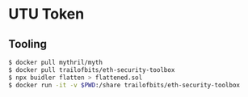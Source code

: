 # UTU Token

## Tooling

```Bash
$ docker pull mythril/myth
$ docker pull trailofbits/eth-security-toolbox
$ npx buidler flatten > flattened.sol
$ docker run -it -v $PWD:/share trailofbits/eth-security-toolbox
```
